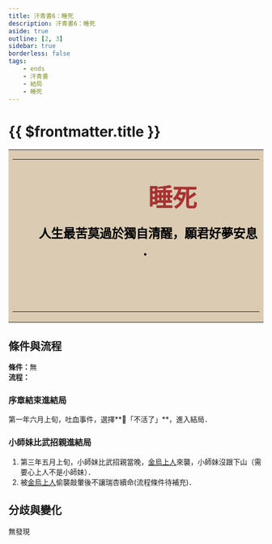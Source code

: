 ```yaml
---
title: 汗青書6：睡死
description: 汗青書6：睡死
aside: true
outline: [2, 3]
sidebar: true
borderless: false
tags:
    - ends
    - 汗青書
    - 結局
    - 睡死
---
```


# {{ $frontmatter.title }}

<table style="text-align:center;">
    <tr>
        <td WIDTH=565 BGCOLOR="#dacbb2">
            <hr><br>
            <font size="7" color="#a83232"><strong>&emsp;&emsp;&emsp;睡死</strong></font>
            <br>
            <br>
            <font size="5" color="#000000">
            <strong>
            &emsp;&emsp;人生最苦莫過於獨自清醒，願君好夢安息<br>
            &emsp;&emsp;．<br>
            &emsp;&emsp;<br>
            &emsp;&emsp;<br>
            <br>
            </strong>
            </font>
            <hr>
        </td>
    </tr>
</table>

## 條件與流程

<b>條件：</b>無<br>
<b>流程：</b><br>

### 序章結束進結局
第一年六月上旬，吐血事件，選擇**📖「不活了」**，進入結局．

### 小師妹比武招親進結局
1. 第三年五月上旬，<Girl0Icon>小師妹</Girl0Icon>比武招親當晚，[金烏上人](/people/characters/special207)來襲，<Girl0Icon>小師妹</Girl0Icon>沒跟下山（需要心上人不是<Girl0Icon>小師妹</Girl0Icon>）．
2. 被[金烏上人](/people/characters/special207)偷襲敲暈後不讓<Girl1Icon :size="`small`">瑞杏</Girl1Icon>續命(流程條件待補充)．

## 分歧與變化
無發現
